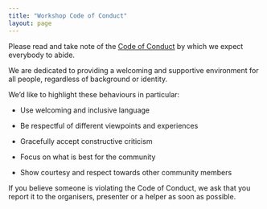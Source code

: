 ```yaml
---
title: "Workshop Code of Conduct"
layout: page
---
```


Please read and take note of the [Code of Conduct](https://docs.carpentries.org/topic_folders/policies/code-of-conduct.html) by which we expect everybody to abide.

We are dedicated to providing a welcoming and supportive environment for all people, regardless of background or identity.

We’d like to highlight these behaviours in particular:

* Use welcoming and inclusive language

* Be respectful of different viewpoints and experiences

* Gracefully accept constructive criticism

* Focus on what is best for the community

* Show courtesy and respect towards other community members

If you believe someone is violating the Code of Conduct, we ask that you report it to the organisers, presenter or a helper as soon as possible. 




